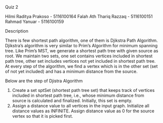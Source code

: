 Quiz 2

Hilmi Raditya Prakoso - 5116100164
Falah Ath Thariq Razzaq - 5116100151
Rahmad Yanuar - 5116100159


Description

There is few shortest path algorithm, one of them is Djikstra Path Algorithm.  Djikstra’s algorithm is very similar to Prim’s Algorithm for minimum spanning tree. Like Prim’s MST, we generate a shortest path tree with given source as root. We maintain two sets, one set contains vertices included in shortest path tree, other set includes vertices not yet included in shortest path tree. At every step of the algorithm, we find a vertex which is in the other set (set of not yet included) and has a minimum distance from the source.

Below are the step of Djistra Algorithm

1.  Create a set sptSet (shortest path tree set) that keeps track of vertices included in shortest path tree, i.e., whose minimum distance from source is calculated and finalized. Initially, this set is empty.
2. Assign a distance value to all vertices in the input graph. Initialize all distance values as INFINITE. Assign distance value as 0 for the source vertex so that it is picked first.
